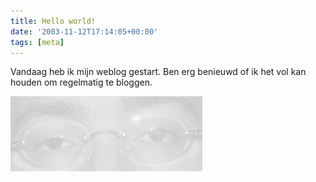 ```yaml
---
title: Hello world!
date: '2003-11-12T17:14:05+00:00'
tags: [meta]
---
```

Vandaag heb ik mijn weblog gestart. Ben erg benieuwd of ik het vol kan houden om regelmatig te bloggen.

![](bregt.jpg)